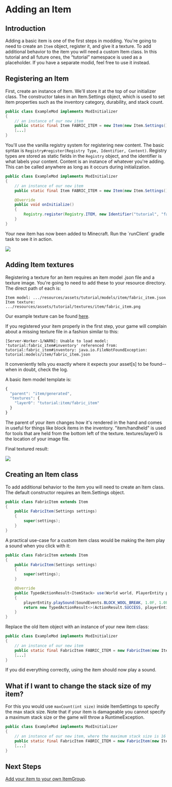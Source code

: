 # Adding an Item

## Introduction

Adding a basic item is one of the first steps in modding. You're going to need to create an `Item` object, register it, and give it a texture. To add additional behavior to the item you will need a custom Item class. In this tutorial and all future ones, the “tutorial” namespace is used as a placeholder. If you have a separate modid, feel free to use it instead.

## Registering an Item

First, create an instance of Item. We'll store it at the top of our initializer class. The constructor takes in an Item.Settings object, which is used to set item properties such as the inventory category, durability, and stack count.

```java
public class ExampleMod implements ModInitializer
{
    // an instance of our new item
    public static final Item FABRIC_ITEM = new Item(new Item.Settings().group(ItemGroup.MISC));
    [...]
}
```

You'll use the vanilla registry system for registering new content. The basic syntax is `Registry#register(Registry Type, Identifier, Content)`. Registry types are stored as static fields in the `Registry` object, and the identifier is what labels your content. Content is an instance of whatever you're adding. This can be called anywhere as long as it occurs during initialization.

```java
public class ExampleMod implements ModInitializer
{
    // an instance of our new item
    public static final Item FABRIC_ITEM = new Item(new Item.Settings().group(ItemGroup.MISC));

    @Override
    public void onInitialize()
    {
        Registry.register(Registry.ITEM, new Identifier("tutorial", "fabric_item"), FABRIC_ITEM);
    } 
}
```

Your new item has now been added to Minecraft. Run the \`runClient\` gradle task to see it in action.

![](https://github.com/natanfudge/fabric-docs/tree/fb92e6ab23f58adab5aea8a405e821d5669beb39/docs/Modding%20Tutorials/images/tutorial/2019-02-17_16.50.44.png)

## Adding Item textures

Registering a texture for an item requires an item model .json file and a texture image. You're going to need to add these to your resource directory. The direct path of each is:

```text
Item model: .../resources/assets/tutorial/models/item/fabric_item.json
Item texture: .../resources/assets/tutorial/textures/item/fabric_item.png
```

Our example texture can be found [here](https://i.imgur.com/CqLSMEQ.png).

If you registered your item properly in the first step, your game will complain about a missing texture file in a fashion similar to this:

```text
[Server-Worker-1/WARN]: Unable to load model: 'tutorial:fabric_item#inventory' referenced from: tutorial:fabric_item#inventory: java.io.FileNotFoundException: tutorial:models/item/fabric_item.json
```

It conveniently tells you exactly where it expects your asset\[s\] to be found-- when in doubt, check the log.

A basic item model template is:

```javascript
{
  "parent": "item/generated",
  "textures": {
    "layer0": "tutorial:item/fabric_item"
  }
}
```

The parent of your item changes how it's rendered in the hand and comes in useful for things like block items in the inventory. "item/handheld" is used for tools that are held from the bottom left of the texture. textures/layer0 is the location of your image file.

Final textured result:

![](https://github.com/natanfudge/fabric-docs/tree/fb92e6ab23f58adab5aea8a405e821d5669beb39/docs/Modding%20Tutorials/images/tutorial/item_texture.png)

## Creating an Item class

To add additional behavior to the item you will need to create an Item class. The default constructor requires an Item.Settings object.

```java
public class FabricItem extends Item
{
    public FabricItem(Settings settings)
    {
        super(settings);
    }
}
```

A practical use-case for a custom item class would be making the item play a sound when you click with it:

```java
public class FabricItem extends Item
{
    public FabricItem(Settings settings)
    {
        super(settings);
    }

    @Override
    public TypedActionResult<ItemStack> use(World world, PlayerEntity playerEntity, Hand hand)
    {
        playerEntity.playSound(SoundEvents.BLOCK_WOOL_BREAK, 1.0F, 1.0F);
        return new TypedActionResult<>(ActionResult.SUCCESS, playerEntity.getStackInHand(hand));
    }
}
```

Replace the old Item object with an instance of your new item class:

```java
public class ExampleMod implements ModInitializer
{
    // an instance of our new item
    public static final FabricItem FABRIC_ITEM = new FabricItem(new Item.Settings().group(ItemGroup.MISC));
    [...]
}
```

If you did everything correctly, using the item should now play a sound.

## What if I want to change the stack size of my item?

For this you would use `maxCount(int size)` inside ItemSettings to specify the max stack size. Note that if your item is damageable you cannot specify a maximum stack size or the game will throw a RuntimeException.

```java
public class ExampleMod implements ModInitializer
{
    // an instance of our new item, where the maximum stack size is 16
    public static final FabricItem FABRIC_ITEM = new FabricItem(new Item.Settings().group(ItemGroup.MISC).maxCount(16));
    [...]
}
```

## Next Steps

[Add your item to your own ItemGroup](https://github.com/natanfudge/fabric-docs/tree/fb92e6ab23f58adab5aea8a405e821d5669beb39/docs/Modding%20Tutorials/Modding%20Tutorials/Items/itemgroup.md).


